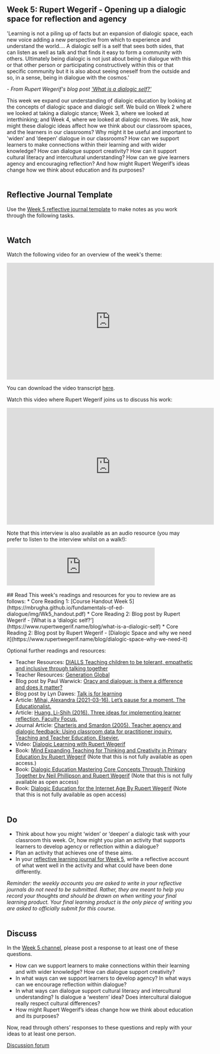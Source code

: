 ## Week 5: Rupert Wegerif - Opening up a dialogic space for reflection and agency

'Learning is not a piling up of facts but an expansion of dialogic space, each new voice adding a new perspective from which to experience and understand the world…. A dialogic self is a self that sees both sides, that can listen as well as talk and that finds it easy to form a community with others. Ultimately being dialogic is not just about being in dialogue with this or that other person or participating constructively within this or that specific community but it is also about seeing oneself from the outside and so, in a sense, being in dialogue with the cosmos.'

_- From Rupert Wegerif's blog post ['What is a dialogic self?'](https://www.rupertwegerif.name/blog/what-is-a-dialogic-self)_

This week we expand our understanding of dialogic education by looking at the concepts of dialogic space and dialogic self. We build on Week 2 where we looked at taking a dialogic stance; Week 3, where we looked at interthinking; and Week 4, where we looked at dialogic moves. We ask, how might these dialogic ideas affect how we think about our classroom spaces, and the learners in our classrooms? Why might it be useful and important to 'widen’ and ‘deepen’ dialogue in our classrooms? How can we support learners to make connections within their learning and with wider knowledge? How can dialogue support creativity? How can it support cultural literacy and intercultural understanding? How can we give learners agency and encouraging reflection? And how might Rupert Wegerif’s ideas change how we think about education and its purposes?
<br/><br/>
## Reflective Journal Template
Use the [Week 5 reflective journal template](https://mbrugha.github.io/fundamentals-of-ed-dialogue/img/Wk5_journal.docx) to make notes as you work through the following tasks. 
<br/><br/>
## Watch

Watch the following video for an overview of the week's theme:

<iframe width="560" height="315" src="https://www.youtube.com/embed/RvL2JWmQVoU" title="YouTube video player" frameborder="0" allow="accelerometer; autoplay; clipboard-write; encrypted-media; gyroscope; picture-in-picture" allowfullscreen></iframe>

You can download the video transcript [here](https://mbrugha.github.io/fundamentals-of-ed-dialogue/img/Fundamentals_wk5_video.pdf).

Watch this video where Rupert Wegerif joins us to discuss his work:

<iframe width="560" height="315" src="https://www.youtube.com/embed/iaztCWhtgjU" title="YouTube video player" frameborder="0" allow="accelerometer; autoplay; clipboard-write; encrypted-media; gyroscope; picture-in-picture" allowfullscreen></iframe>

Note that this interview is also available as an audio resource (you may prefer to listen to the interview whilst on a walk!):

<iframe src="https://anchor.fm/meaghan-brugha/embed/episodes/An-interview-with-Rupert-Wegerif-e1gad1g" height="102px" width="400px" frameborder="0" scrolling="no"></iframe>
<br/><br/>
## Read
This week's readings and resources for you to review are as follows:
* Core Reading 1: [Course Handout Week 5](https://mbrugha.github.io/fundamentals-of-ed-dialogue/img/Wk5_handout.pdf)
* Core Reading 2: Blog post by Rupert Wegerif - [What is a ‘dialogic self?’](https://www.rupertwegerif.name/blog/what-is-a-dialogic-self)
* Core Reading 2: Blog post by Rupert Wegerif - [Dialogic Space and why we need it](https://www.rupertwegerif.name/blog/dialogic-space-why-we-need-it)

Optional further readings and resources:
* Teacher Resources: [DIALLS Teaching children to be tolerant, empathetic and inclusive through talking together](https://dialls2020.eu)
* Teacher Resources: [Generation Global](https://generation.global/)
* Blog post by Paul Warwick: [Oracy and dialogue: is there a difference and does it matter?](https://oracycambridge.org/oracy-and-dialogue/)
* Blog post by Lyn Dawes: [Talk is for learning](https://oracycambridge.org/talk-is-for-learning/)
* Article: [Mihai, Alexandra (2021-03-16). Let’s pause for a moment. The Educationalist.](https://educationalist.substack.com/p/lets-pause-for-a-moment)
* Article: [Huang. Li-Shih (2016). Three ideas for implementing learner reflection. Faculty Focus.](https://www.facultyfocus.com/articles/teaching-and-learning/three-ideas-implementing-learner-reflection/)
* Journal Article: [Charteris and Smardon (2005). Teacher agency and dialogic feedback: Using classroom data for practitioner inquiry. Teaching and Teacher Education. Elsevier.](https://www.academia.edu/15001429/Teacher_agency_and_dialogic_feedback_Using_classroom_data_for_practitioner_inquiry)
* Video: [Dialogic Learning with Rupert Wegerif](https://www.youtube.com/watch?v=GxyH68fJwlE)
* Book: [Mind Expanding Teaching for Thinking and Creativity in Primary Education by Rupert Wegerif](https://www.google.co.uk/books/edition/Mind_Expanding_Teaching_For_Thinking_And/U-D-eqfUBZIC?hl=en&gbpv=0) (Note that this is not fully available as open access.)
* Book: [Dialogic Education Mastering Core Concepts Through Thinking Together by Neil Phillipson and Rupert Wegerif](https://www.google.co.uk/books/edition/Dialogic_Education/6z8lDwAAQBAJ?hl=en&gbpv=0) (Note that this is not fully available as open access)
* Book: [Dialogic Education for the Internet Age By Rupert Wegerif](https://www.google.co.uk/books/edition/Dialogic/u47uwS3AuJcC?hl=en&gbpv=0) (Note that this is not fully available as open access)
<br/><br/>
## Do
* Think about how you might ‘widen’ or ‘deepen’ a dialogic task with your classroom this week. Or, how might you plan an activity that supports learners to develop agency or reflection within a dialogue?
* Plan an activity that achieves one of these aims.
* In your [reflective learning journal for Week 5](https://mbrugha.github.io/fundamentals-of-ed-dialogue/img/Wk5_journal.docx), write a reflective account of what went well in the activity and what could have been done differently.

_Reminder: the weekly accounts you are asked to write in your reflective journals do not need to be submitted. Rather, they are meant to help you record your thoughts and should be drawn on when writing your final learning product. Your final learning product is the only piece of writing you are asked to officially submit for this course._
<br/><br/>
## Discuss
In the [Week 5 channel](https://www.edudialogue.org/forum/fundamentals-mooc/week-5-rupert-wegerif-opening-up-a-dialogic-space-for-reflection-and-agency/#post-320), please post a response to at least one of these questions.
* How can we support learners to make connections within their learning and with wider knowledge? How can dialogue support creativity?
* In what ways  can we support learners to develop agency? In what ways can we encourage reflection within dialogue? 
* In what ways can dialogue support cultural literacy and intercultural understanding? Is dialogue a ‘western’ idea? Does intercultural dialogue really respect cultural differences? 
* How might Rupert Wegerif’s ideas change how we think about education and its purposes?

Now, read through others’ responses to these questions and reply with your ideas to at least one person. 

<a class="btn btn-primary" href="https://www.edudialogue.org/forum/"><i class="fa fa-home"></i> Discussion forum</a>
<br/><br/>
